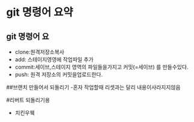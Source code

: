 # git 명령어 요약
## git 명령어 요
- clone:원격저장소복사
- add: 스테이지영영에 작업파일 추가
- commit:세이브,스테이지 영역의 파일들을가지고 커밋(=세이브) 를 만들수있다.
- push: 원격 저장소의 커밋을업로드한다.

##브랜치 만들어서 되돌리기
-혼자 작업할때 리셋과는 달리 내용이사라지지않음

#리버트 되돌리기용
- 치킨우웩

